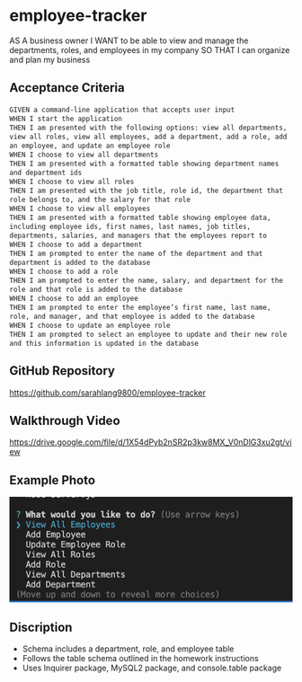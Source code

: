 # employee-tracker

AS A business owner
I WANT to be able to view and manage the departments, roles, and employees in my company
SO THAT I can organize and plan my business

## Acceptance Criteria 
```
GIVEN a command-line application that accepts user input
WHEN I start the application
THEN I am presented with the following options: view all departments, view all roles, view all employees, add a department, add a role, add an employee, and update an employee role
WHEN I choose to view all departments
THEN I am presented with a formatted table showing department names and department ids
WHEN I choose to view all roles
THEN I am presented with the job title, role id, the department that role belongs to, and the salary for that role
WHEN I choose to view all employees
THEN I am presented with a formatted table showing employee data, including employee ids, first names, last names, job titles, departments, salaries, and managers that the employees report to
WHEN I choose to add a department
THEN I am prompted to enter the name of the department and that department is added to the database
WHEN I choose to add a role
THEN I am prompted to enter the name, salary, and department for the role and that role is added to the database
WHEN I choose to add an employee
THEN I am prompted to enter the employee’s first name, last name, role, and manager, and that employee is added to the database
WHEN I choose to update an employee role
THEN I am prompted to select an employee to update and their new role and this information is updated in the database

```

## GitHub Repository
https://github.com/sarahlang9800/employee-tracker

## Walkthrough Video 
https://drive.google.com/file/d/1X54dPyb2nSR2p3kw8MX_V0nDlG3xu2gt/view

## Example Photo 
![Employee Tracker Example Picture](./img/employee-tracker-example-photo.png)

## Discription
* Schema includes a department, role, and employee table
* Follows the table schema outlined in the homework instructions
* Uses Inquirer package, MySQL2 package, and console.table package 